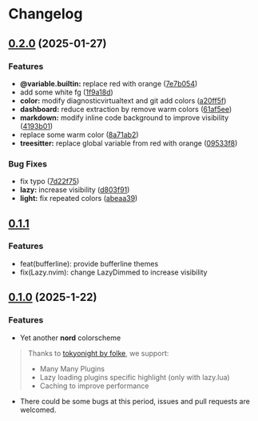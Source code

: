 # Changelog

## [0.2.0](https://github.com/dupeiran001/nord.nvim/compare/v0.1.1...v0.2.0) (2025-01-27)


### Features

* **@variable.builtin:** replace red with orange ([7e7b054](https://github.com/dupeiran001/nord.nvim/commit/7e7b054f3bcd9b13fb34dcf56736dd4db4030cf0))
* add some white fg ([1f9a18d](https://github.com/dupeiran001/nord.nvim/commit/1f9a18d8a65676e95de6a9d7c259f04b2b161af4))
* **color:** modify diagnosticvirtualtext and git add colors ([a20ff5f](https://github.com/dupeiran001/nord.nvim/commit/a20ff5fb8c94ef8ed60ecc4b3cc38d8b18f6394a))
* **dashboard:** reduce extraction by remove warm colors ([61af5ee](https://github.com/dupeiran001/nord.nvim/commit/61af5ee47a98a301a370062a9b3ba7acba36dc14))
* **markdown:** modify inline code background to improve visibility ([4193b01](https://github.com/dupeiran001/nord.nvim/commit/4193b01d4b5d2ea187b11a5316b2f0132943ecaf))
* replace some warm color ([8a71ab2](https://github.com/dupeiran001/nord.nvim/commit/8a71ab24bf9db07d22f8050b11061d0d81ecd67e))
* **treesitter:** replace global variable from red with orange ([09533f8](https://github.com/dupeiran001/nord.nvim/commit/09533f8fd20a7b01ff537a58a8bb994826dae0a8))


### Bug Fixes

* fix typo ([7d22f75](https://github.com/dupeiran001/nord.nvim/commit/7d22f75fd4e5f17d4097daf886f4d07c80910804))
* **lazy:** increase visibility ([d803f91](https://github.com/dupeiran001/nord.nvim/commit/d803f9123c61e26b860b4059215f8d77a80dd4aa))
* **light:** fix repeated colors ([abeaa39](https://github.com/dupeiran001/nord.nvim/commit/abeaa394e71cf8a5c5d450a5dc12b5d900f67795))

## [0.1.1](2025-1-23)

### Features 

* feat(bufferline): provide bufferline themes
* fix(Lazy.nvim): change LazyDimmed to increase visibility

## [0.1.0](https://github.com/dupeiran001/nord.nvim/tree/ebdb0bcc301c7ba08c16ece6b95651d09e57247e) (2025-1-22)

### Features

* Yet another **nord** colorscheme

> Thanks to [tokyonight by folke](https://github.com/folke/tokyonight.nvim), we support:
> * Many Many Plugins
> * Lazy loading plugins specific highlight (only with lazy.lua)
> * Caching to improve performance

* There could be some bugs at this period, issues and pull requests are welcomed.
